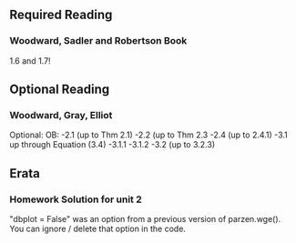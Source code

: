 ## Required Reading

### Woodward, Sadler and Robertson Book

1.6 and 1.7!


## Optional Reading

### Woodward, Gray, Elliot
Optional: 
OB: -2.1 (up to Thm 2.1)
-2.2 (up to Thm 2.3
-2.4 (up to 2.4.1)
-3.1 up through Equation (3.4)
-3.1.1
-3.1.2
-3.2 (up to 3.2.3)


## Erata 
### Homework Solution for unit 2

"dbplot = False" was an option from a previous version of parzen.wge().  You can ignore / delete that option in the code. 
